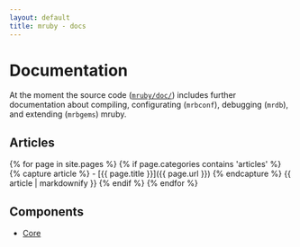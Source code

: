 ```yaml
---
layout: default
title: mruby - docs
---
```


# Documentation

At the moment the source code ([`mruby/doc/`][mruby-doc]) includes further
documentation about compiling, configurating (`mrbconf`), debugging (`mrdb`),
and extending (`mrbgems`) mruby.

[mruby-doc]: https://github.com/mruby/mruby/tree/master/doc

## Articles

<div>
{% for page in site.pages %}
  {% if page.categories contains 'articles' %}
    {% capture article %} - [{{ page.title }}]({{ page.url }}) {% endcapture %}
    {{ article  | markdownify }}
  {% endif %}
{% endfor %}
</div>

## Components

- [Core](Core.html)
